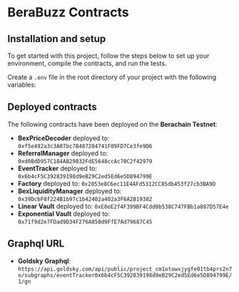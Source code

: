 # BeraBuzz Contracts

## Installation and setup

To get started with this project, follow the steps below to set up your environment, compile the contracts, and run the tests.

Create a `.env` file in the root directory of your project with the following variables:

## Deployed contracts

The following contracts have been deployed on the **Berachain Testnet**:

- **BexPriceDecoder** deployed to: `0xf5e492a3c3A07bc7B487284741F09FD7Ce3fe9D6`
- **ReferralManager** deployed to: `0xd0BdD957C184AB29832FdE5648ccAc70C2f42979`
- **EventTracker** deployed to: `0x6b4cF5C392839198d9eB29C2ed5Ed6e5D894799E`
- **Factory** deployed to: `0x2853e8C6ec11E4AFd5312CC85db453f27cb3BA9D`
- **BexLiquidityManager** deployed to: `0x39DcbF8f224B1b97c1b42402a402a3F6A2B19382`
- **Linear Vault** deployed to: `0xE8eE2f4F399BF4Cdd0b538C747FBb1a887D57E4e`
- **Exponential Vault** deployed to: `0x71f9d2e7FDad9D34F276A850d9FfE7Ad79687C45`

## Graphql URL

- **Goldsky Graphql**: `https://api.goldsky.com/api/public/project_cm1otowxjygfe01tb4prs2n7o/subgraphs/eventTracker0x6b4cF5C392839198d9eB29C2ed5Ed6e5D894799E/1/gn`
